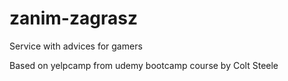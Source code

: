 # zanim-zagrasz

Service with advices for gamers

Based on yelpcamp from udemy bootcamp course by Colt Steele
